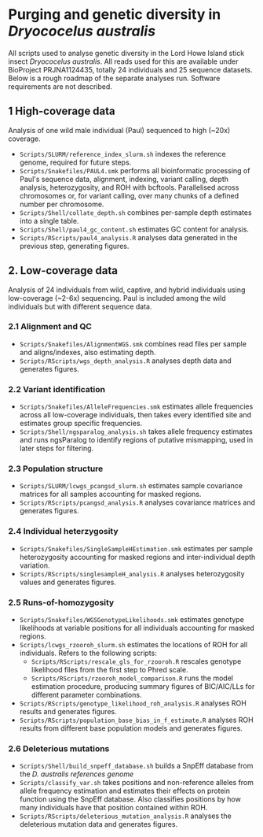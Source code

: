 # Purging and genetic diversity in *Dryococelus australis*
All scripts used to analyse genetic diversity in the Lord Howe Island stick insect *Dryococelus australis*. All reads used for this are available under BioProject PRJNA1124435, totally 24 individuals and 25 sequence datasets. Below is a rough roadmap of the separate analyses run. Software requirements are not described.

## 1 High-coverage data
Analysis of one wild male individual (Paul) sequenced to high (~20x) coverage.
- `Scripts/SLURM/reference_index_slurm.sh` indexes the reference genome, required for future steps.
- `Scripts/Snakefiles/PAUL4.smk` performs all bioinformatic processing of Paul's sequence data, alignment, indexing, variant calling, depth analysis, heterozygosity, and ROH with bcftools. Parallelised across chromosomes or, for variant calling, over many chunks of a defined number per chromosome.
- `Scripts/Shell/collate_depth.sh` combines per-sample depth estimates into a single table.
- `Scripts/Shell/paul4_gc_content.sh` estimates GC content for analysis.
- `Scripts/RScripts/paul4_analysis.R` analyses data generated in the previous step, generating figures.

## 2. Low-coverage data
Analysis of 24 individuals from wild, captive, and hybrid individuals using low-coverage (~2-6x) sequencing. Paul is included among the wild individuals but with different sequence data.

### 2.1 Alignment and QC
- `Scripts/Snakefiles/AlignmentWGS.smk` combines read files per sample and aligns/indexes, also estimating depth.
- `Scripts/RScripts/wgs_depth_analysis.R` analyses depth data and generates figures.

### 2.2 Variant identification
- `Scripts/Snakefiles/AlleleFrequencies.smk` estimates allele frequencies across all low-coverage individuals, then takes every identified site and estimates group specific frequencies.
- `Scripts/Shell/ngsparalog_analysis.sh` takes allele frequency estimates and runs ngsParalog to identify regions of putative mismapping, used in later steps for filtering.

### 2.3 Population structure
- `Scripts/SLURM/lcwgs_pcangsd_slurm.sh` estimates sample covariance matrices for all samples accounting for masked regions.
- `Scripts/RScripts/pcangsd_analysis.R` analyses covariance matrices and generates figures.

### 2.4 Individual heterzygosity
- `Scripts/Snakefiles/SingleSampleHEstimation.smk` estimates per sample heterozygosity accounting for masked regions and inter-individual depth variation.
- `Scripts/RScripts/singlesampleH_analysis.R` analyses heterozygosity values and generates figures.

### 2.5 Runs-of-homozygosity
- `Scripts/Snakefiles/WGSGenotypeLikelihoods.smk` estimates genotype likelihoods at variable positions for all individuals accounting for masked regions.
- `Scripts/lcwgs_rzooroh_slurm.sh` estimates the locations of ROH for all individuals. Refers to the following scripts:
  - `Scripts/RScripts/rescale_gls_for_rzooroh.R` rescales genotype likelihood files from the first step to Phred scale.
  - `Scripts/RScripts/rzooroh_model_comparison.R` runs the model estimation procedure, producing summary figures of BIC/AIC/LLs for different parameter combinations.
- `Scripts/RScripts/genotype_likelihood_roh_analysis.R` analyses ROH results and generates figures.
- `Scripts/RScripts/population_base_bias_in_f_estimate.R` analyses ROH results from different base population models and generates figures.

### 2.6 Deleterious mutations
- `Scripts/Shell/build_snpeff_database.sh` builds a SnpEff database from the *D. australis references genome*
- `Scripts/classify_var.sh` takes positions and non-reference alleles from allele frequency estimation and estimates their effects on protein function using the SnpEff database. Also classifies positions by how many individuals have that position contained within ROH.
- `Scripts/RScripts/deleterious_mutation_analysis.R` analyses the deleterious mutation data and generates figures.
